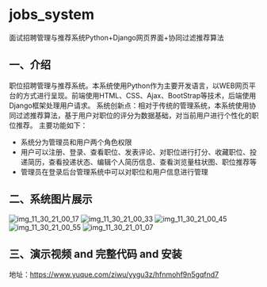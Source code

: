 # jobs_system
面试招聘管理与推荐系统Python+Django网页界面+协同过滤推荐算法

## 一、介绍

职位招聘管理与推荐系统。本系统使用Python作为主要开发语言，以WEB网页平台的方式进行呈现。前端使用HTML、CSS、Ajax、BootStrap等技术，后端使用Django框架处理用户请求。
系统创新点：相对于传统的管理系统，本系统使用协同过滤推荐算法，基于用户对职位的评分为数据基础，对当前用户进行个性化的职位推荐。
主要功能如下：

- 系统分为管理员和用户两个角色权限
- 用户可以注册、登录、查看职位、发表评论、对职位进行打分、收藏职位、投递简历，查看投递状态、编辑个人简历信息、查看浏览量柱状图、职位推荐等
- 管理员在登录后台管理系统中可以对职位和用户信息进行管理

## 二、系统图片展示
![img_11_30_21_00_17](https://github.com/qcpythons/jobs_system/assets/145885700/bbf76a9e-c7d6-4589-b2d0-728b6e78703f)
![img_11_30_21_00_33](https://github.com/qcpythons/jobs_system/assets/145885700/eef06c0c-899a-4796-a250-d7cd0dea116b)
![img_11_30_21_00_45](https://github.com/qcpythons/jobs_system/assets/145885700/602fb739-e0cb-45b9-8242-86a16d12480d)
![img_11_30_21_00_55](https://github.com/qcpythons/jobs_system/assets/145885700/dc5e5fb8-2972-43e8-841d-b49439bd800f)
![img_11_30_21_01_07](https://github.com/qcpythons/jobs_system/assets/145885700/1fb08a50-69d8-41f4-b11b-1b1c0938b6d5)
## 三、演示视频 and 完整代码 and 安装
地址：https://www.yuque.com/ziwu/yygu3z/hfnmohf9n5gqfnd7
